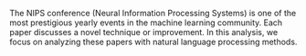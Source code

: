 The NIPS conference (Neural Information Processing Systems) is one of the most prestigious yearly events in the machine learning community.
Each paper discusses a novel technique or improvement. 
In this analysis, we  focus on analyzing these papers with natural language processing methods.
